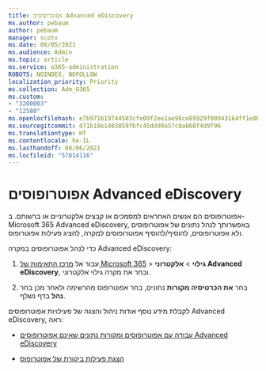 ```yaml
---
title: אפוטרופוסים Advanced eDiscovery
ms.author: pebaum
author: pebaum
manager: scotv
ms.date: 08/05/2021
ms.audience: Admin
ms.topic: article
ms.service: o365-administration
ROBOTS: NOINDEX, NOFOLLOW
localization_priority: Priority
ms.collection: Adm_O365
ms.custom:
- "3200003"
- "12580"
ms.openlocfilehash: e7b971619744503cfe09f2ee1ae96ce89929f00943164ff1e0b26e15e74ab8b9
ms.sourcegitcommit: d71b18e1403859fbfc45ddd9a57c8ab68f4d9f96
ms.translationtype: HT
ms.contentlocale: he-IL
ms.lasthandoff: 08/06/2021
ms.locfileid: "57814116"
---
```

# <a name="custodians-in-advanced-ediscovery"></a>אפוטרופוסים Advanced eDiscovery

אפוטרופוסים הם אנשים האחראים למסמכים או קבצים אלקטרוניים או ברשותם. ב- Microsoft 365 Advanced eDiscovery, באפשרותך לנהל נתונים של אפוטרופוסים ולא אפוטרופוסים, להוסיף/להוסיף אפוטרופוסים למקרה, להציג פעילות אפוטרופוס.

כדי לנהל אפוטרופוסים במקרה Advanced eDiscovery:

1. עבור אל [מרכז התאימות של Microsoft 365](https://compliance.microsoft.com/)  >  **גילוי**  >  **אלקטרוני Advanced eDiscovery**, ובחר את מקרה גילוי אלקטרוני.

1. בחר **את הכרטיסיה מקורות** נתונים, בחר אפוטרופוס מהרשימה ולאחר מכן בחר **נהל** בדף נשלף.

לקבלת מידע נוסף אודות ניהול והצגה של פעילויות אפוטרופוסים Advanced eDiscovery, ראה:

- [עבודה עם אפוטרופוסים ומקורות נתונים שאינם אפוטרופוסים Advanced eDiscovery](/microsoft-365/compliance/managing-custodians)

- [הצגת פעילות ביקורת של אפוטרופוס](/microsoft-365/compliance/view-custodian-activity)